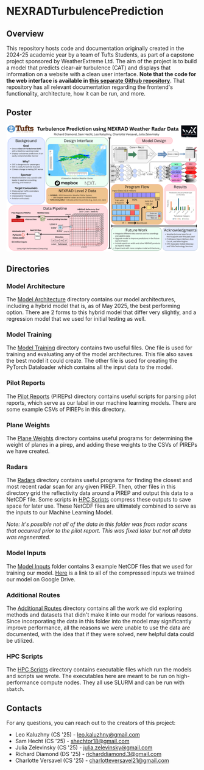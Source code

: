 # NEXRADTurbulencePrediction

## Overview
This repository hosts code and documentation originally created in the 2024-25 academic year by a team of Tufts Students, as part of a capstone project sponsored by WeatherExtreme Ltd. The aim of the project is to build a model that predicts clear-air turbulence (CAT) and displays that information on a website with a clean user interface. **Note that the code for 
the web interface is available in [this separate Github repository](https://github.com/TuftsWeatherExtreme/TurbulencePredictionFrontend)**. That repository has all relevant documentation regarding the frontend's functionality, architecture, how it can be run, and more.

## Poster
![Project Poster](poster.png)

## Directories

### Model Architecture
The [Model Architecture](/model_architecture/) directory contains our model
architectures, including a hybrid model that is, as of May 2025, the best 
performing option. There are 2 forms to this hybrid model that differ very
slightly, and a regression model that we used for initial testing as well.

### Model Training
The [Model Training](/model_training/) directory contains two useful files.
One file is used for training and evaluating any of the model architectures.
This file also saves the best model it could create. The other file is used
for creating the PyTorch Dataloader which contains all the input data to the
model.

### Pilot Reports
The [Pilot Reports](/pireps) (PIREPs) directory contains useful scripts for
parsing pilot reports, which serve as our label in our machine learning models.
There are some example CSVs of PIREPs in this directory.

### Plane Weights
The [Plane Weights](/plane_weights/) directory contains useful programs for
determining the weight of planes in a pirep, and adding these weights to the
CSVs of PIREPs we have created.

### Radars
The [Radars](/radars/) directory contains useful programs for finding the
closest and most recent radar scan for any given PIREP. Then, other files in
this directory grid the reflectivity data around a PIREP and output this
data to a NetCDF file. Some scripts in [HPC Scripts](/hpc_scripts) compress
these outputs to save space for later use. These NetCDF files are ultimately
combined to serve as the inputs to our Machine Learning Model.

*Note: It's possible not all of the data in this folder was from radar scans that occurred prior to the pilot report. This was fixed later but not all data was regenerated.*

### Model Inputs
The [Model Inputs](/model_inputs/) folder contains 3 example NetCDF files that we used for training our model.
[Here](https://drive.google.com/drive/folders/1OT9lSk_fwXce2n7T9Yg8XN_Vt4FN7rBs?usp=share_link)
is a link to all of the compressed inputs we trained our model on Google 
Drive.

### Additional Routes
The [Additional Routes](/additional_routes/) directory contains all the work we did exploring methods and datasets 
that didn't make it into our model for various reasons. Since incorporating 
the data in this folder into the model may significantly improve performance, 
all the reasons we were unable to use the data are documented, with the idea 
that if they were solved, new helpful data could be utilized.

### HPC Scripts
The [HPC Scripts](/hpc_scripts) directory contains executable files which run
the models and scripts we wrote. The executables here are meant to be run on
high-performance compute nodes. They all use SLURM and can be run with `sbatch`.

## Contacts
For any questions, you can reach out to the creators of this project:  
* Leo Kaluzhny (CS '25) - [leo.kaluzhny@gmail.com](mailto:leo.kaluzhny@gmail.com)
* Sam Hecht (CS '25) - [shechtor18@gmail.com](mailto:shechtor18@gmail.com)
* Julia Zelevinsky (CS '25) - [julia.zelevinsky@gmail.com](mailto:julia.zelevinsky@gmail.com)
* Richard Diamond (DS '25) - [richarddiamond.3@gmail.com](mailto:richarddiamond.3@gmail.com)
* Charlotte Versavel (CS '25) - [charlotteversavel21@gmail.com](mailto:charlotteversavel21@gmail.com)
